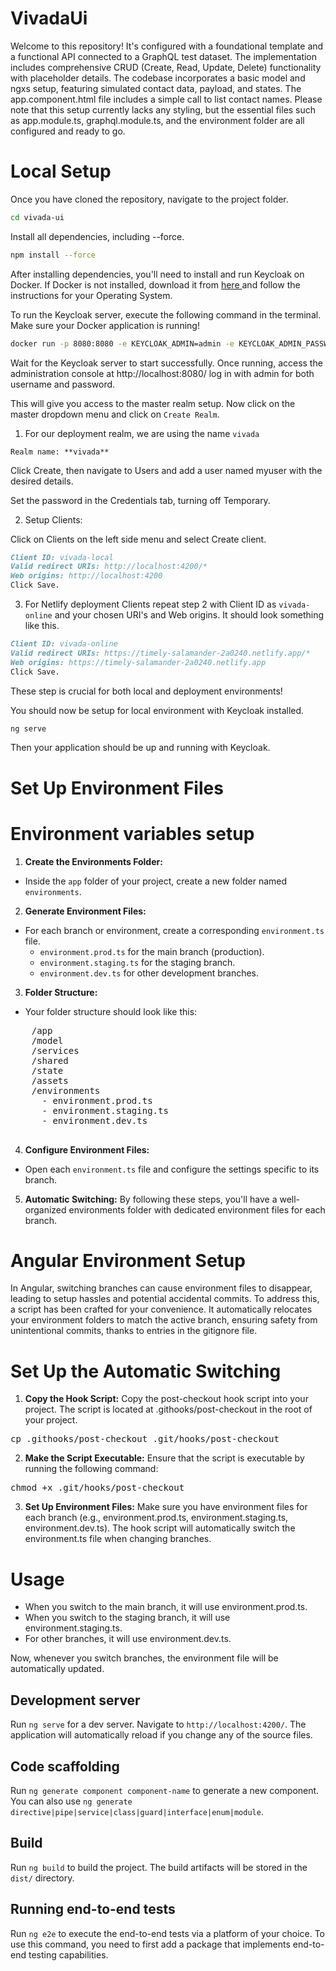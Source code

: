 # VivadaUi
Welcome to this repository! It's configured with a foundational template and a functional API connected to a GraphQL test dataset. The implementation includes comprehensive CRUD (Create, Read, Update, Delete) functionality with placeholder details. The codebase incorporates a basic model and ngxs setup, featuring simulated contact data, payload, and states. The app.component.html file includes a simple call to list contact names. Please note that this setup currently lacks any styling, but the essential files such as app.module.ts, graphql.module.ts, and the environment folder are all configured and ready to go.

# Local Setup
Once you have cloned the repository, navigate to the project folder.

```bash 
cd vivada-ui
```

Install all dependencies, including --force.

```bash
npm install --force
```

After installing dependencies, you'll need to install and run Keycloak on Docker. If Docker is not installed, download it from [here ](https://www.keycloak.org/downloads) and follow the instructions for your Operating System.

To run the Keycloak server, execute the following command in the terminal. Make sure your Docker application is running!

```bash
docker run -p 8080:8080 -e KEYCLOAK_ADMIN=admin -e KEYCLOAK_ADMIN_PASSWORD=admin quay.io/keycloak/keycloak:22.0.4 start-dev
```

Wait for the Keycloak server to start successfully. Once running, access the administration console at http://localhost:8080/ log in with admin for both username and password.

This will give you access to the master realm setup. Now click on the master dropdown menu and click on `Create Realm`. 

1. For our deployment realm, we are using the name `vivada`

`Realm name: **vivada**`

Click Create, then navigate to Users and add a user named myuser with the desired details.

Set the password in the Credentials tab, turning off Temporary.

2. Setup Clients:

Click on Clients on the left side menu and select Create client.
```markdown
Client ID: vivada-local
Valid redirect URIs: http://localhost:4200/*
Web origins: http://localhost:4200
Click Save.
```

3. For Netlify deployment Clients repeat step 2 with Client ID as `vivada-online` and your chosen URI's and Web origins. It should look something like this.
```markdown
Client ID: vivada-online
Valid redirect URIs: https://timely-salamander-2a0240.netlify.app/*
Web origins: https://timely-salamander-2a0240.netlify.app
Click Save.
```

These step is crucial for both local and deployment environments!

You should now be setup for local environment with Keycloak installed. 

```bash
ng serve
```

Then your application should be up and running with Keycloak. 



# Set Up Environment Files

# Environment variables setup
1. **Create the Environments Folder:**
- Inside the `app` folder of your project, create a new folder named `environments`.

2. **Generate Environment Files:**
  - For each branch or environment, create a corresponding `environment.ts` file.
    - `environment.prod.ts` for the main branch (production).
    - `environment.staging.ts` for the staging branch.
    - `environment.dev.ts` for other development branches.

3. **Folder Structure:**
  - Your folder structure should look like this:

  <pre>
    /app
    /model
    /services
    /shared
    /state
    /assets
    /environments
      - environment.prod.ts
      - environment.staging.ts
      - environment.dev.ts
  </pre>

4. **Configure Environment Files:**
- Open each `environment.ts` file and configure the settings specific to its branch.

5. **Automatic Switching:**
By following these steps, you'll have a well-organized environments folder with dedicated environment files for each branch.

# Angular Environment Setup

In Angular, switching branches can cause environment files to disappear, leading to setup hassles and potential accidental commits. To address this, a script has been crafted for your convenience. It automatically relocates your environment folders to match the active branch, ensuring safety from unintentional commits, thanks to entries in the gitignore file.

# Set Up the Automatic Switching
1. **Copy the Hook Script:** Copy the post-checkout hook script into your project. The script is located at .githooks/post-checkout in the root of your project.
<pre>
cp .githooks/post-checkout .git/hooks/post-checkout
</pre>

2. **Make the Script Executable:** Ensure that the script is executable by running the following command:
<pre>
chmod +x .git/hooks/post-checkout
</pre>

3. **Set Up Environment Files:** Make sure you have environment files for each branch (e.g., environment.prod.ts, environment.staging.ts, environment.dev.ts). The hook script will automatically switch the environment.ts file when changing branches.

# Usage
- When you switch to the main branch, it will use environment.prod.ts.
- When you switch to the staging branch, it will use environment.staging.ts.
- For other branches, it will use environment.dev.ts.

Now, whenever you switch branches, the environment file will be automatically updated.

## Development server

Run `ng serve` for a dev server. Navigate to `http://localhost:4200/`. The application will automatically reload if you change any of the source files.

## Code scaffolding

Run `ng generate component component-name` to generate a new component. You can also use `ng generate directive|pipe|service|class|guard|interface|enum|module`.

## Build

Run `ng build` to build the project. The build artifacts will be stored in the `dist/` directory.


## Running end-to-end tests

Run `ng e2e` to execute the end-to-end tests via a platform of your choice. To use this command, you need to first add a package that implements end-to-end testing capabilities.

